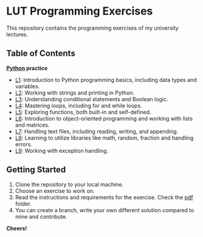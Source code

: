 # LUT Programming Exercises

This repository contains the programming exercises of my university lectures. 

**Table of Contents**
-----------------

**[Python](python) practice**

* [L1](python/L1): Introduction to Python programming basics, including data types and variables.
* [L2](python/L2): Working with strings and printing in Python.
* [L3](python/L3): Understanding conditional statements and Boolean logic.
* [L4](python/L4): Mastering loops, including for and while loops.
* [L5](python/L5): Exploring functions, both built-in and self-defined.
* [L6](python/L6): Introduction to object-oriented programming and working with lists and matrices.
* [L7](python/L7): Handling text files, including reading, writing, and appending.
* [L8](python/L8): Learning to utilize libraries like math, random, fraction and handling errors.
* [L9](python/L9): Working with exception handling.


**Getting Started**
-------------------

1. Clone the repository to your local machine.
2. Choose an exercise to work on.
3. Read the instructions and requirements for the exercise. Check the [pdf](python/pdf) folder.
4. You can create a branch, write your own different solution compared to mine and contribute.

**Cheers!**